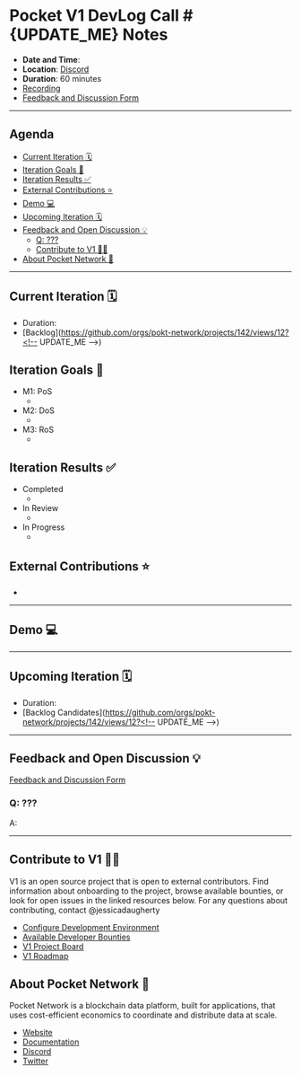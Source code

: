 # Pocket V1 DevLog Call #{UPDATE_ME} Notes <!-- omit in toc -->

- **Date and Time**: <!-- UPDATE_ME -->
- **Location**: [Discord](https://discord.gg/pokt)
- **Duration**: 60 minutes
- [Recording](https://drive.google.com/drive/u/1/folders/1Ts6FHy3fcPjqjKl8grpd93L7DB1-N-LA)
- [Feedback and Discussion Form](https://app.sli.do/event/eF13JYg93rGq4pGLRnHLF5)

---

## Agenda <!-- omit in toc -->

- [Current Iteration 🗓️](#current-iteration-️)
- [Iteration Goals 🎯](#iteration-goals-)
- [Iteration Results ✅](#iteration-results-)
- [External Contributions ⭐](#external-contributions-)
- [Demo 💻](#demo-)
- [Upcoming Iteration 🗓️](#upcoming-iteration-️)
- [Feedback and Open Discussion 💡](#feedback-and-open-discussion-)
  - [Q: ???](#q-)
  - [Contribute to V1 🧑‍💻](#contribute-to-v1-)
- [About Pocket Network 💙](#about-pocket-network-)

---

## Current Iteration 🗓️

- Duration: <!-- UPDATE_ME -->
- [Backlog](https://github.com/orgs/pokt-network/projects/142/views/12?<!-- UPDATE_ME -->)

## Iteration Goals 🎯

- M1: PoS
  - <!-- UPDATE_ME -->
- M2: DoS
  - <!-- UPDATE_ME -->
- M3: RoS
  - <!-- UPDATE_ME -->

## Iteration Results ✅

- Completed
  - <!-- UPDATE_ME -->
- In Review
  - <!-- UPDATE_ME -->
- In Progress
  - <!-- UPDATE_ME -->

## External Contributions ⭐

- <!-- UPDATE_ME -->

---

## Demo 💻

---

## Upcoming Iteration 🗓️

- Duration: <!-- UPDATE_ME -->
- [Backlog Candidates](https://github.com/orgs/pokt-network/projects/142/views/12?<!-- UPDATE_ME -->)

---

## Feedback and Open Discussion 💡

[Feedback and Discussion Form](https://app.sli.do/event/2LFSdaBzJ4FPYANPFcGxC7/live/questions)

### Q: ???

A:

---

## Contribute to V1 🧑‍💻

V1 is an open source project that is open to external contributors. Find information about onboarding to the project, browse available bounties, or look for open issues in the linked resources below. For any questions about contributing, contact @jessicadaugherty

- [Configure Development Environment](https://github.com/pokt-network/pocket/blob/main/docs/development/README.md)
- [Available Developer Bounties](https://app.dework.xyz/pokt-network/v1-protocol)
- [V1 Project Board](https://github.com/orgs/pokt-network/projects/142/views/12)
- [V1 Roadmap](https://github.com/pokt-network/pocket/blob/main/docs/roadmap/README.md#m1-pocket-pos-proof-of-stake)

## About Pocket Network 💙

Pocket Network is a blockchain data platform, built for applications, that uses cost-efficient economics to coordinate and distribute data at scale.

- [Website](https://pokt.network)
- [Documentation](https://docs.pokt.network)
- [Discord](https://discord.gg/pokt)
- [Twitter](https://twitter.com/POKTnetwork)
